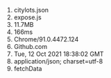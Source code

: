 1. citylots.json
2. expose.js
3. 11.7MB
4. 166ms
5. Chrome/91.0.4472.124
6. Github.com
7. Tue, 12 Oct 2021 18:38:02 GMT
8. application/json; charset=utf-8
9. fetchData